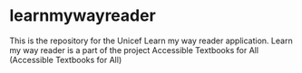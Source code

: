 # learnmywayreader

This is the repository for the Unicef Learn my way reader application. Learn my way reader is a part of the project Accessible Textbooks for All (Accessible Textbooks for All)
